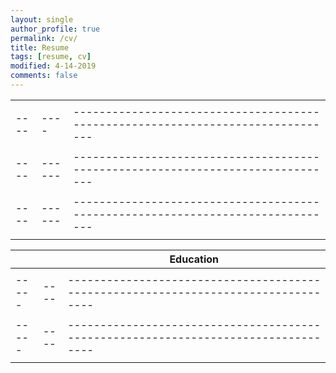 ```yaml
---
layout: single
author_profile: true
permalink: /cv/
title: Resume
tags: [resume, cv]
modified: 4-14-2019
comments: false
---
```



|    |    |                                                             |
|----|----|-------------------------------------------------------------------------------|
|    |    |  |
|----|----|-------------------------------------------------------------------------------|
|||  |
|----|------|-------------------------------------------------------------------------------|
||      |  |
|----|------|-------------------------------------------------------------------------------|
||      |  |



|     |    |**Education**                                                               |
|-----|----|----------------------------------------------------------------------------------|
| ||  |
|-----|----|----------------------------------------------------------------------------------|
| ||  |
|-----|----|----------------------------------------------------------------------------------|
| ||                |
